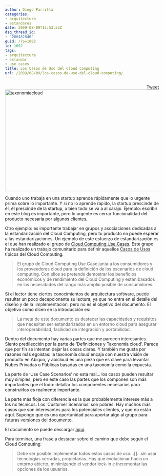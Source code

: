 ```yaml
---
author: Diego Parrilla
categories:
- arquitectura
- estandares
date: 2009-08-09T15:53:53Z
dsq_thread_id:
- "206482846"
guid: /?p=1002
id: 1002
tags:
- arquitectura
- estandar
- use cases
title: Los Casos de Uso del Cloud Computing
url: /2009/08/09/los-casos-de-uso-del-cloud-computing/
---
```


<div style="float: right; margin-left: 10px;">
  <a href="https://twitter.com/share" class="twitter-share-button" data-via="nubeblog" data-hashtags="arquitectura,estandar,use+cases" data-count="vertical" data-url="/2009/08/09/los-casos-de-uso-del-cloud-computing/">Tweet</a>
</div>

<img class="aligncenter size-full wp-image-1005" title="taxonomiacloud" src="/wp-content/uploads/taxonomiacloud.jpg" alt="taxonomiacloud" width="600" height="333" srcset="/wp-content/uploads/taxonomiacloud.jpg 600w, /wp-content/uploads/taxonomiacloud-300x166.jpg 300w" sizes="(max-width: 600px) 100vw, 600px" />

Cuando uno trabaja en una startup aprende rápidamente que lo urgente prima sobre lo importante. Y si no lo aprende rápido, la startup prescinde de él, él prescinde de la startup, o bien todo se va a al carajo. Ejemplo: escribir en este blog es importante, pero lo urgente es cerrar funcionalidad del producto necesaria por algunos clientes.

Otro ejemplo: es importante trabajar en grupos y asociaciones dedicadas a la estandarización del Cloud Computing, pero tu producto no puede esperar a las estandarizaciones. Un ejemplo de este esfuerzo de estandarización es el que han realizado el grupo de [Cloud Computing Use Cases](http://groups.google.com/group/cloud-computing-use-cases). Este grupo ha realizado un trabajo comunitario para definir aquellos [Casos de Usos](http://es.wikipedia.org/wiki/Caso_de_uso) típicos del Cloud Computing.

> El grupo de Cloud Computing Use Case junta a los consumidores y los proveedores cloud para la definición de los escenarios de cloud computing. Con ellos se pretende demostrar los beneficios económicos y de rendimiento del Cloud Computing y están basados en las necesidades del rango más amplio posible de consumidores.

Si el lector tiene ciertos conocimientos de arquitectura software, puede resultar un poco decepcionante su lectura, ya que no entra en el detalle del diseño y de la  implementacion, pero no es el objetivo del documento. El objetivo como dicen en la introducción es:

> La meta de este documento es destacar las capacidades y requisitos que necesitan ser estandarizados en un entorno cloud para asegurar interoperabilidad, facilidad de integración y portabilidad.

Dentro del documento hay varias partes que me parecen interesantes. Siento predilección por la parte de &#8216;Definiciones y Taxonomía cloud&#8217;. Parece que por fín se intentan dejar las cosas claras. Y también me gusta por razones más egoistas: la taxonomía cloud encaja con nuestra visión de producto en Abiquo, y abicloud es una pieza que es clave para levantar Nubes Privadas o Públicas basadas en una taxonomía como la expuesta.

La parte de &#8216;Use Case Scenarios&#8217; no está mal&#8230; los casos pueden resultar muy simples, pero en este caso las partes que los componen son más importantes que el todo: detallar los componentes necesarios para construirlos es realmente importante.

La parte más floja con diferencia es la que probablemente interese más a los no técnicos: Los &#8216;Customer Scenarios&#8217; son pobres. Hay muchos más casos que son interesantes para los potenciales clientes, y que no están aquí. Supongo que es una oportunidad para aportar algo al grupo para futuras versiones del documento.

El documento se puede descargar [aquí](http://cloud-computing-use-cases.googlegroups.com/web/Cloud_Computing_Use_Cases_Whitepaper-1_0.doc?gda=JfAP_F8AAAAPGXgkJ5fi30lYg4awQpoE_7zcIvHoE7r-GQL8xIS7V_RsmgvNFNvJoZZD7r3PzEf2eHjnTEKAfBvfYgf3pCOmcTudu0OREa-krN-p4WMBZJxzIUqf6s0oL53Wkz8h1XQ).

Para terminar, una frase a destacar sobre el camino que debe seguir el Cloud Computing:

> Debe ser posible implementar todos estos casos de uso&#8230;[]&#8230;sin usar tecnologías cerradas, propietarias. Hay que evolucionar hacia un entorno abierto, minimizando el vendor lock-in e incrementar las opciones de los usuarios.
